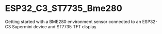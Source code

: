 # ESP32_C3_ST7735_Bme280
Getting started with a BME280 environment sensor connected to an ESP32-C3 Supermini device and ST7735 TFT display
